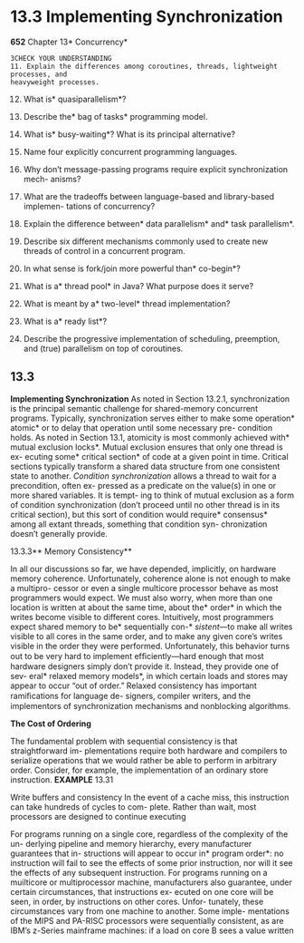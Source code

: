 # 13.3 Implementing Synchronization

**652**
Chapter 13* Concurrency*

```
3CHECK YOUR UNDERSTANDING
11. Explain the differences among coroutines, threads, lightweight processes, and
heavyweight processes.
```

12. What is* quasiparallelism*?
13. Describe the* bag of tasks* programming model.

14. What is* busy-waiting*? What is its principal alternative?
15. Name four explicitly concurrent programming languages.

16. Why don’t message-passing programs require explicit synchronization mech-
anisms?

17. What are the tradeoffs between language-based and library-based implemen-
tations of concurrency?

18. Explain the difference between* data parallelism* and* task parallelism*.
19. Describe six different mechanisms commonly used to create new threads of
control in a concurrent program.
20. In what sense is fork/join more powerful than* co-begin*?

21. What is a* thread pool* in Java? What purpose does it serve?
22. What is meant by a* two-level* thread implementation?
23. What is a* ready list*?

24. Describe the progressive implementation of scheduling, preemption, and
(true) parallelism on top of coroutines.

## 13.3

**Implementing Synchronization**
As noted in Section 13.2.1, synchronization is the principal semantic challenge for
shared-memory concurrent programs. Typically, synchronization serves either to
make some operation* atomic* or to delay that operation until some necessary pre-
condition holds. As noted in Section 13.1, atomicity is most commonly achieved
with* mutual exclusion locks*. Mutual exclusion ensures that only one thread is ex-
ecuting some* critical section* of code at a given point in time. Critical sections
typically transform a shared data structure from one consistent state to another.
*Condition synchronization* allows a thread to wait for a precondition, often ex-
pressed as a predicate on the value(s) in one or more shared variables. It is tempt-
ing to think of mutual exclusion as a form of condition synchronization (don’t
proceed until no other thread is in its critical section), but this sort of condition
would require* consensus* among all extant threads, something that condition syn-
chronization doesn’t generally provide.

13.3.3** Memory Consistency**

In all our discussions so far, we have depended, implicitly, on hardware memory
coherence. Unfortunately, coherence alone is not enough to make a multipro-
cessor or even a single multicore processor behave as most programmers would
expect. We must also worry, when more than one location is written at about the
same time, about the* order* in which the writes become visible to different cores.
Intuitively, most programmers expect shared memory to be* sequentially con-*
*sistent*—to make all writes visible to all cores in the same order, and to make any
given core’s writes visible in the order they were performed. Unfortunately, this
behavior turns out to be very hard to implement efﬁciently—hard enough that
most hardware designers simply don’t provide it. Instead, they provide one of sev-
eral* relaxed memory models*, in which certain loads and stores may appear to occur
“out of order.” Relaxed consistency has important ramiﬁcations for language de-
signers, compiler writers, and the implementors of synchronization mechanisms
and nonblocking algorithms.

**The Cost of Ordering**

The fundamental problem with sequential consistency is that straightforward im-
plementations require both hardware and compilers to serialize operations that
we would rather be able to perform in arbitrary order.
Consider, for example, the implementation of an ordinary store instruction.
**EXAMPLE** 13.31

Write buffers and
consistency
In the event of a cache miss, this instruction can take hundreds of cycles to com-
plete.
Rather than wait, most processors are designed to continue executing

For programs running on a single core, regardless of the complexity of the un-
derlying pipeline and memory hierarchy, every manufacturer guarantees that in-
structions will appear to occur in* program order*: no instruction will fail to see
the effects of some prior instruction, nor will it see the effects of any subsequent
instruction. For programs running on a muilticore or multiprocessor machine,
manufacturers also guarantee, under certain circumstances, that instructions ex-
ecuted on one core will be seen, in order, by instructions on other cores. Unfor-
tunately, these circumstances vary from one machine to another. Some imple-
mentations of the MIPS and PA-RISC processors were sequentially consistent, as
are IBM’s z-Series mainframe machines: if a load on core B sees a value written

